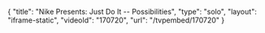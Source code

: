 {
    "title": "Nike Presents: Just Do It -- Possibilities",
    "type": "solo",
    "layout": "iframe-static",
    "videoId": "170720",
    "url": "\/tvpembed\/170720"
}